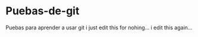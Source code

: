 # Puebas-de-git
Puebas para aprender a usar git
i just edit this for nohing... i edit this again...
